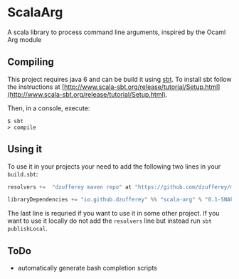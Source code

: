 # ScalaArg

A scala library to process command line arguments, inspired by the Ocaml Arg module

## Compiling

This project requires java 6 and can be build it using [sbt](http://www.scala-sbt.org/).
To install sbt follow the instructions at [http://www.scala-sbt.org/release/tutorial/Setup.html](http://www.scala-sbt.org/release/tutorial/Setup.html).

Then, in a console, execute:
```
$ sbt
> compile
```

## Using it

To use it in your projects your need to add the following two lines in your `build.sbt`:
```scala
resolvers +=  "dzufferey maven repo" at "https://github.com/dzufferey/my_mvn_repo/raw/master/repository"

libraryDependencies += "io.github.dzufferey" %% "scala-arg" % "0.1-SNAPSHOT"
```

The last line is requried if you want to use it in some other project.
If you want to use it locally do not add the `resolvers` line but instead run `sbt publishLocal`.

## ToDo

* automatically generate bash completion scripts
